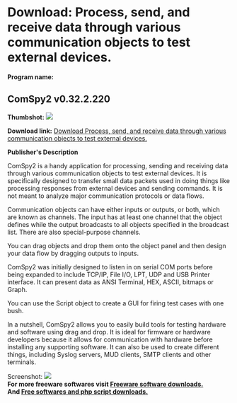 # Download: Process, send, and receive data through various communication objects to test external devices.

**Program name:**

## ComSpy2 v0.32.2.220

  
**Thumbshot:** ![](http://www.freewarefiles.com/screenshot/comspy2_md.jpg)   
  
**Download link:** [Download Process, send, and receive data through various communication objects to test external devices.](http://freesoftwares.boysofts.com/ComSpy2_program_99014.html)  
  


**Publisher's Description**  
  


ComSpy2 is a handy application for processing, sending and receiving data through various communication objects to test external devices. It is specifically designed to transfer small data packets used in doing things like processing responses from external devices and sending commands. It is not meant to analyze major communication protocols or data flows. 

Communication objects can have either inputs or outputs, or both, which are known as channels. The input has at least one channel that the object defines while the output broadcasts to all objects specified in the broadcast list. There are also special-purpose channels.

You can drag objects and drop them onto the object panel and then design your data flow by dragging outputs to inputs.

ComSpy2 was initially designed to listen in on serial COM ports before being expanded to include TCP/IP, File I/O, LPT, UDP and USB Printer interface. It can present data as ANSI Terminal, HEX, ASCII, bitmaps or Graph.

You can use the Script object to create a GUI for firing test cases with one bush.

In a nutshell, ComSpy2 allows you to easily build tools for testing hardware and software using drag and drop. It is ideal for firmware or hardware developers because it allows for communication with hardware before installing any supporting software. It can also be used to create different things, including Syslog servers, MUD clients, SMTP clients and other terminals. 

  
  
Screenshot: ![](http://www.freewarefiles.com/screenshot/comspy2.jpg)   
**For more freeware softwares visit [Freeware software downloads.](http://freesoftwares.boysofts.com/)**   
**And [Free softwares and php script downloads.](http://www.boysofts.com/)**
